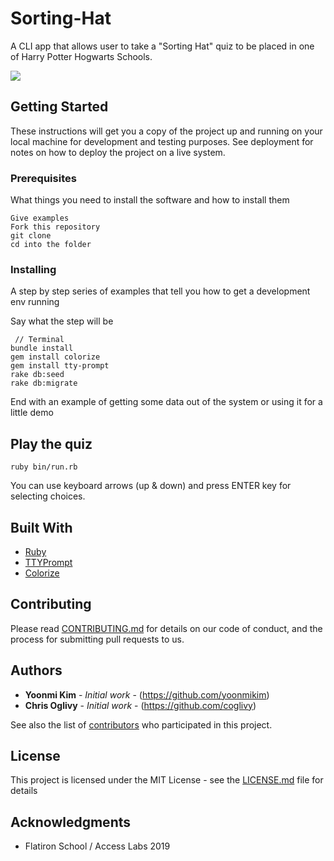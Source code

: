 # Sorting-Hat

A CLI app that allows user to take a "Sorting Hat" quiz to be placed in one of Harry Potter Hogwarts Schools.

![](https://j.gifs.com/lx8J8g.gif)


## Getting Started

These instructions will get you a copy of the project up and running on your local machine for development and testing purposes. See deployment for notes on how to deploy the project on a live system.

### Prerequisites

What things you need to install the software and how to install them

```
Give examples
Fork this repository
git clone
cd into the folder
```

### Installing

A step by step series of examples that tell you how to get a development env running

Say what the step will be

``` 
 // Terminal
bundle install
gem install colorize
gem install tty-prompt
rake db:seed
rake db:migrate
```


End with an example of getting some data out of the system or using it for a little demo

## Play the quiz


```
ruby bin/run.rb

```

You can use keyboard arrows (up & down) and press ENTER key for selecting choices.


## Built With

* [Ruby](https://www.ruby-lang.org/en/) 
* [TTYPrompt](https://github.com/piotrmurach/tty-prompt)
* [Colorize](https://github.com/fazibear/colorize) 


## Contributing

Please read [CONTRIBUTING.md](https://gist.github.com/PurpleBooth/b24679402957c63ec426) for details on our code of conduct, and the process for submitting pull requests to us.

## Authors

* **Yoonmi Kim** - *Initial work* - (https://github.com/yoonmikim)
* **Chris Oglivy** - *Initial work* - (https://github.com/coglivy)

See also the list of [contributors](https://github.com/your/project/contributors) who participated in this project.

## License

This project is licensed under the MIT License - see the [LICENSE.md](LICENSE.md) file for details

## Acknowledgments

* Flatiron School / Access Labs 2019
